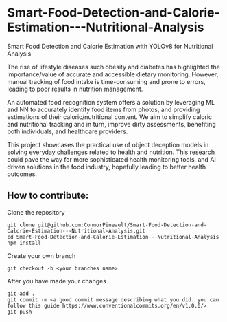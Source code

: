 # Smart-Food-Detection-and-Calorie-Estimation---Nutritional-Analysis
Smart Food Detection and Calorie Estimation with YOLOv8 for Nutritional Analysis




The rise of lifestyle diseases such obesity and diabetes has highlighted the importance/value of accurate and accessible dietary monitoring. However, manual tracking of food intake is time-consuming and prone to errors, leading to poor results in nutrition management. 

An automated food recognition system offers a solution by leveraging ML and NN to accurately identify food items from photos, and providing estimations of their caloric/nutritional content. We aim to simplify caloric and nutritional tracking and in turn, improve dirty assessments, benefiting both individuals, and healthcare providers. 

This project showcases the practical use of object deception models in solving everyday challenges related to health and nutrition. This research could pave the way for more sophisticated health monitoring tools, and AI driven solutions in the food industry, hopefully leading to better health outcomes. 


  ## How to contribute:

Clone the repository
```
git clone git@github.com:ConnorPineault/Smart-Food-Detection-and-Calorie-Estimation---Nutritional-Analysis.git
cd Smart-Food-Detection-and-Calorie-Estimation---Nutritional-Analysis
npm install
```

Create your own branch
```
git checkout -b <your branches name>
```

After you have made your changes
```
git add .
git commit -m <a good commit message describing what you did. you can follow this guide https://www.conventionalcommits.org/en/v1.0.0/>
git push
